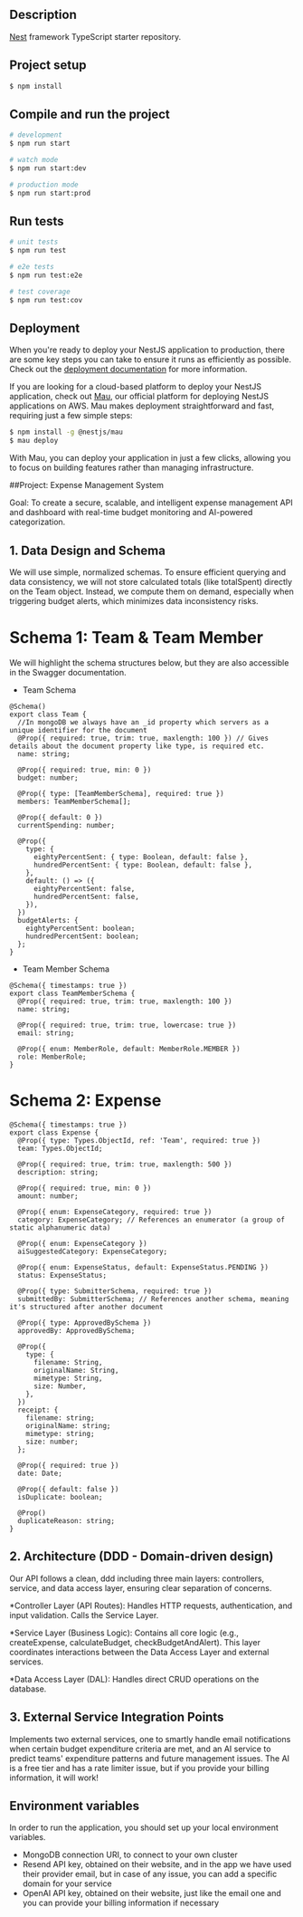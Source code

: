 ## Description

[Nest](https://github.com/nestjs/nest) framework TypeScript starter repository.

## Project setup

```bash
$ npm install
```

## Compile and run the project

```bash
# development
$ npm run start

# watch mode
$ npm run start:dev

# production mode
$ npm run start:prod
```

## Run tests

```bash
# unit tests
$ npm run test

# e2e tests
$ npm run test:e2e

# test coverage
$ npm run test:cov
```

## Deployment

When you're ready to deploy your NestJS application to production, there are some key steps you can take to ensure it runs as efficiently as possible. Check out the [deployment documentation](https://docs.nestjs.com/deployment) for more information.

If you are looking for a cloud-based platform to deploy your NestJS application, check out [Mau](https://mau.nestjs.com), our official platform for deploying NestJS applications on AWS. Mau makes deployment straightforward and fast, requiring just a few simple steps:

```bash
$ npm install -g @nestjs/mau
$ mau deploy
```

With Mau, you can deploy your application in just a few clicks, allowing you to focus on building features rather than managing infrastructure.


##Project: Expense Management System

Goal: To create a secure, scalable, and intelligent expense management API and dashboard with real-time budget monitoring and AI-powered categorization.

## 1. Data Design and Schema

We will use simple, normalized schemas. To ensure efficient querying and data consistency, we will not store calculated totals (like totalSpent) directly on the Team object. Instead, we compute them on demand, especially when triggering budget alerts, which minimizes data inconsistency risks.

# Schema 1: Team & Team Member
We will highlight the schema structures below, but they are also accessible in the Swagger documentation.
- Team Schema
```
@Schema()
export class Team {
  //In mongoDB we always have an _id property which servers as a unique identifier for the document
  @Prop({ required: true, trim: true, maxlength: 100 }) // Gives details about the document property like type, is required etc.
  name: string;

  @Prop({ required: true, min: 0 })
  budget: number;

  @Prop({ type: [TeamMemberSchema], required: true })
  members: TeamMemberSchema[];

  @Prop({ default: 0 })
  currentSpending: number;

  @Prop({
    type: {
      eightyPercentSent: { type: Boolean, default: false },
      hundredPercentSent: { type: Boolean, default: false },
    },
    default: () => ({
      eightyPercentSent: false,
      hundredPercentSent: false,
    }),
  })
  budgetAlerts: {
    eightyPercentSent: boolean;
    hundredPercentSent: boolean;
  };
}
```
- Team Member Schema 
```
@Schema({ timestamps: true })
export class TeamMemberSchema {
  @Prop({ required: true, trim: true, maxlength: 100 })
  name: string;

  @Prop({ required: true, trim: true, lowercase: true })
  email: string;

  @Prop({ enum: MemberRole, default: MemberRole.MEMBER })
  role: MemberRole;
}
```
# Schema 2: Expense
```
@Schema({ timestamps: true })
export class Expense {
  @Prop({ type: Types.ObjectId, ref: 'Team', required: true })
  team: Types.ObjectId;

  @Prop({ required: true, trim: true, maxlength: 500 })
  description: string;

  @Prop({ required: true, min: 0 })
  amount: number;

  @Prop({ enum: ExpenseCategory, required: true })
  category: ExpenseCategory; // References an enumerator (a group of static alphanumeric data)

  @Prop({ enum: ExpenseCategory })
  aiSuggestedCategory: ExpenseCategory;

  @Prop({ enum: ExpenseStatus, default: ExpenseStatus.PENDING })
  status: ExpenseStatus;

  @Prop({ type: SubmitterSchema, required: true })
  submittedBy: SubmitterSchema; // References another schema, meaning it's structured after another document

  @Prop({ type: ApprovedBySchema })
  approvedBy: ApprovedBySchema;

  @Prop({
    type: {
      filename: String,
      originalName: String,
      mimetype: String,
      size: Number,
    },
  })
  receipt: {
    filename: string;
    originalName: string;
    mimetype: string;
    size: number;
  };

  @Prop({ required: true })
  date: Date;

  @Prop({ default: false })
  isDuplicate: boolean;

  @Prop()
  duplicateReason: string;
}
```
## 2. Architecture (DDD - Domain-driven design)
Our API follows a clean, ddd including three main layers: controllers, service, and data access layer, ensuring clear separation of concerns.

*Controller Layer (API Routes): Handles HTTP requests, authentication, and input validation. Calls the Service Layer.

*Service Layer (Business Logic): Contains all core logic (e.g., createExpense, calculateBudget, checkBudgetAndAlert). This layer coordinates interactions between the Data Access Layer and external services.

*Data Access Layer (DAL): Handles direct CRUD operations on the database.

## 3. External Service Integration Points
Implements two external services, one to smartly handle email notifications when certain budget expenditure criteria are met, and an AI service to predict
teams' expenditure patterns and future management issues.
The AI is a free tier and has a rate limiter issue, but if you provide your billing information, it will work!


## Environment variables 
In order to run the application, you should set up your local environment variables. 
* MongoDB connection URI, to connect to your own cluster
* Resend API key, obtained on their website, and in the app we have used their provider email, but in case of any issue, you can add a specific domain for your service
* OpenAI API key, obtained on their website, just like the email one and you can provide your billing information if necessary
